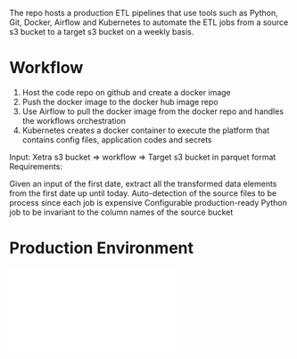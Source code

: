 The repo hosts a production ETL pipelines that use tools such as Python, Git, Docker, Airflow and 
Kubernetes to automate the ETL jobs from a source s3 bucket to a target s3 bucket on a 
weekly basis. 


# Workflow
1. Host the code repo on github and create a docker image
2. Push the docker image to the docker hub image repo
3. Use Airflow to pull the docker image from the docker repo and handles the workflows orchestration
4. Kubernetes creates a docker container to execute the platform that contains config files, application codes and secrets

Input: Xetra s3 bucket => workflow => Target s3 bucket in parquet format
Requirements: 

Given an input of the first date, extract all the transformed data elements from the first date up until today.
Auto-detection of the source files to be process since each job is expensive
Configurable production-ready Python job to be invariant to the column names of the source bucket 

# Production Environment 
![Production Env](./images/production_environment.pdf)